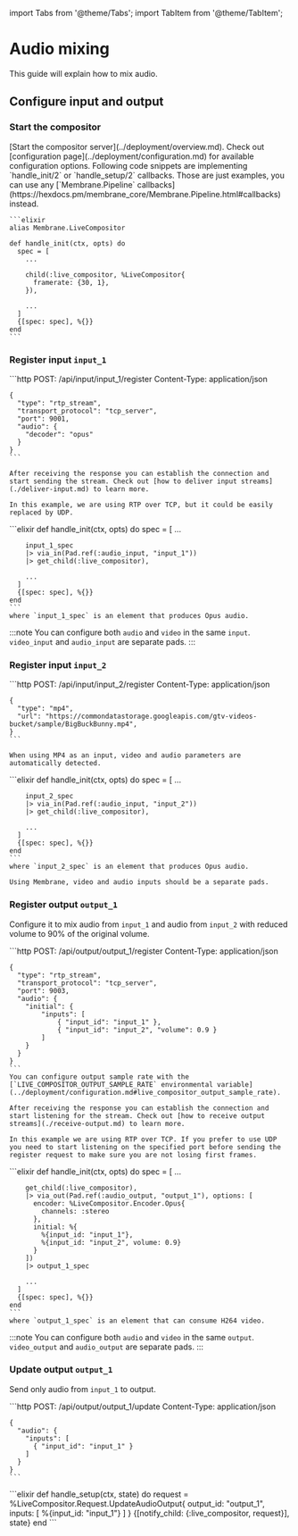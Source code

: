 import Tabs from '@theme/Tabs';
import TabItem from '@theme/TabItem';

# Audio mixing

This guide will explain how to mix audio.

## Configure input and output

### Start the compositor

<Tabs queryString="lang">
  <TabItem value="http" label="HTTP">
    [Start the compositor server](../deployment/overview.md). Check out [configuration page](../deployment/configuration.md) for available configuration options.
  </TabItem>
  <TabItem value="membrane" label="Membrane Framework">
    Following code snippets are implementing `handle_init/2` or `handle_setup/2` callbacks. Those
    are just examples, you can use any [`Membrane.Pipeline` callbacks](https://hexdocs.pm/membrane_core/Membrane.Pipeline.html#callbacks)
    instead.

    ```elixir
    alias Membrane.LiveCompositor

    def handle_init(ctx, opts) do
      spec = [
        ...

        child(:live_compositor, %LiveCompositor{
          framerate: {30, 1},
        }),

        ...
      ]
      {[spec: spec], %{}}
    end
    ```
  </TabItem>
</Tabs>

### Register input `input_1`

<Tabs queryString="lang">
  <TabItem value="http" label="HTTP">
    ```http
    POST: /api/input/input_1/register
    Content-Type: application/json

    {
      "type": "rtp_stream",
      "transport_protocol": "tcp_server",
      "port": 9001,
      "audio": {
        "decoder": "opus"
      }
    }
    ```

    After receiving the response you can establish the connection and start sending the stream. Check out [how to deliver input streams](./deliver-input.md) to learn more.

    In this example, we are using RTP over TCP, but it could be easily replaced by UDP.
  </TabItem>
  <TabItem value="membrane" label="Membrane Framework">
    ```elixir
    def handle_init(ctx, opts) do
      spec = [
        ...

        input_1_spec
        |> via_in(Pad.ref(:audio_input, "input_1"))
        |> get_child(:live_compositor),

        ...
      ]
      {[spec: spec], %{}}
    end
    ```
    where `input_1_spec` is an element that produces Opus audio.
  </TabItem>
</Tabs>

:::note
<Tabs queryString="lang">
  <TabItem value="http" label="HTTP">
    You can configure both `audio` and `video` in the same `input`.
  </TabItem>
    <TabItem value="membrane" label="Membrane Framework">
    `video_input` and `audio_input` are separate pads.
  </TabItem>
</Tabs>
:::

### Register input `input_2`

<Tabs queryString="lang">
  <TabItem value="http" label="HTTP">
    ```http
    POST: /api/input/input_2/register
    Content-Type: application/json

    {
      "type": "mp4",
      "url": "https://commondatastorage.googleapis.com/gtv-videos-bucket/sample/BigBuckBunny.mp4", 
    }
    ```

    When using MP4 as an input, video and audio parameters are automatically detected.
  </TabItem>
  <TabItem value="membrane" label="Membrane Framework">
    ```elixir
    def handle_init(ctx, opts) do
      spec = [
        ...

        input_2_spec
        |> via_in(Pad.ref(:audio_input, "input_2"))
        |> get_child(:live_compositor),

        ...
      ]
      {[spec: spec], %{}}
    end
    ```
    where `input_2_spec` is an element that produces Opus audio.

    Using Membrane, video and audio inputs should be a separate pads.
  </TabItem>
</Tabs>

### Register output `output_1`

Configure it to mix audio from `input_1` and audio from `input_2` with reduced volume to 90% of the original volume. 

<Tabs queryString="lang">
  <TabItem value="http" label="HTTP">
    ```http
    POST: /api/output/output_1/register
    Content-Type: application/json

    {
      "type": "rtp_stream",
      "transport_protocol": "tcp_server",
      "port": 9003,
      "audio": {
        "initial": {
            "inputs": [
                { "input_id": "input_1" },
                { "input_id": "input_2", "volume": 0.9 }
            ]
        }
      }
    }
    ```
    You can configure output sample rate with the [`LIVE_COMPOSITOR_OUTPUT_SAMPLE_RATE` environmental variable](../deployment/configuration.md#live_compositor_output_sample_rate).

    After receiving the response you can establish the connection and start listening for the stream. Check out [how to receive output streams](./receive-output.md) to learn more.

    In this example we are using RTP over TCP. If you prefer to use UDP you need to start listening on the specified port before sending the register request to make sure you are not losing first frames.
  </TabItem>
  <TabItem value="membrane" label="Membrane Framework">
    ```elixir
    def handle_init(ctx, opts) do
      spec = [
        ...

        get_child(:live_compositor),
        |> via_out(Pad.ref(:audio_output, "output_1"), options: [
          encoder: %LiveCompositor.Encoder.Opus{
            channels: :stereo
          },
          initial: %{
            %{input_id: "input_1"},
            %{input_id: "input_2", volume: 0.9}
          }
        ])
        |> output_1_spec

        ...
      ]
      {[spec: spec], %{}}
    end
    ```
    where `output_1_spec` is an element that can consume H264 video.
  </TabItem>
</Tabs>

:::note
<Tabs queryString="lang">
  <TabItem value="http" label="HTTP">
    You can configure both `audio` and `video` in the same `output`.
  </TabItem>
    <TabItem value="membrane" label="Membrane Framework">
    `video_output` and `audio_output` are separate pads.
  </TabItem>
</Tabs>
:::

### Update output `output_1`

Send only audio from `input_1` to output.

<Tabs queryString="lang">
  <TabItem value="http" label="HTTP">
    ```http
    POST: /api/output/output_1/update
    Content-Type: application/json

    {
      "audio": {
        "inputs": [
          { "input_id": "input_1" }
        ]
      }
    }
    ```
  </TabItem>
  <TabItem value="membrane" label="Membrane Framework">
    ```elixir
    def handle_setup(ctx, state) do
      request = %LiveCompositor.Request.UpdateAudioOutput{
        output_id: "output_1",
        inputs: [
          %{input_id: "input_1"}
        ]
      }
      {[notify_child: {:live_compositor, request}], state}
    end
    ```
  </TabItem>
</Tabs>
